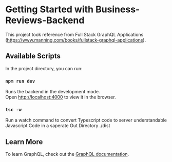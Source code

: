 # Getting Started with Business-Reviews-Backend

This project took reference from Full Stack GraphQL Applications (https://www.manning.com/books/fullstack-graphql-applications).

## Available Scripts

In the project directory, you can run:

### `npm run dev`

Runs the backend in the development mode.\
Open [http://localhost:4000](http://localhost:4000) to view it in the browser.

### `tsc -w`

Run a watch command to convert Typescript code to server understandable Javascript Code in a saperate Out Directory ./dist

## Learn More

To learn GraphQL, check out the [GraphQL documentation](https://graphql.org/learn/).
